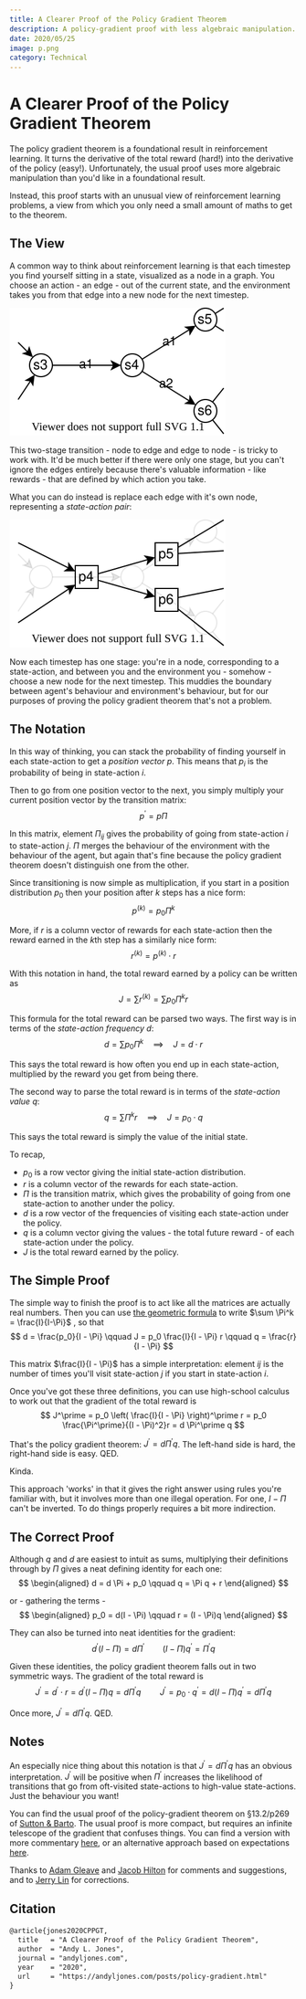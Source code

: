 ```yaml
---
title: A Clearer Proof of the Policy Gradient Theorem
description: A policy-gradient proof with less algebraic manipulation.
date: 2020/05/25
image: p.png
category: Technical
---
```

<script src="https://polyfill.io/v3/polyfill.min.js?features=es6"></script>
<script id="MathJax-script" async src="https://cdn.jsdelivr.net/npm/mathjax@3/es5/tex-mml-chtml.js"></script>
<script>window.MathJax = {
  tex: {
    inlineMath: [['$', '$'], ['\\(', '\\)']]
  }
};</script>

# A Clearer Proof of the Policy Gradient Theorem

The policy gradient theorem is a foundational result in reinforcement learning. It turns the derivative of the total reward (hard!) into the derivative of the policy (easy!). Unfortunately, the usual proof uses more algebraic manipulation than you'd like in a foundational result.

Instead, this proof starts with an unusual view of reinforcement learning problems, a view from which you only need a small amount of maths to get to the theorem.

## The View

A common way to think about reinforcement learning is that each timestep you find yourself sitting in a state, visualized as a node in a graph. You choose an action - an edge - out of the current state, and the environment takes you from that edge into a new node for the next timestep.

![state-to-action-to-state diagram](sa.svg)

This two-stage transition - node to edge and edge to node - is tricky to work with. It'd be much better if there were only one stage, but you can't ignore the edges entirely because there's valuable information - like rewards - that are defined by which action you take. 

What you can do instead is replace each edge with it's own node, representing a *state-action pair*:

![state-action to state-action diagram](p.svg)

Now each timestep has one stage: you're in a node, corresponding to a state-action, and between you and the environment you - somehow - choose a new node for the next timestep. This muddies the boundary between agent's behaviour and environment's behaviour, but for our purposes of proving the policy gradient theorem that's not a problem.

## The Notation

In this way of thinking, you can stack the probability of finding yourself in each state-action to get a *position vector* $p$. This means that $p_i$ is the probability of being in state-action $i$.

Then to go from one position vector to the next, you simply multiply your current position vector by the transition matrix:
$$
p^\prime = p \Pi
$$ 

In this matrix, element $\Pi_{ij}$ gives the probability of going from state-action $i$ to state-action $j$. $\Pi$ merges the behaviour of the environment with the behaviour of the agent, but again that's fine because the policy gradient theorem doesn't distinguish one from the other. 

Since transitioning is now simple as multiplication, if you start in a position distribution $p_0$ then your position after $k$ steps has a nice form:
$$
p^{(k)} = p_0 \Pi^k
$$

More, if $r$ is a column vector of rewards for each state-action then the reward earned in the $k$th step has a similarly nice form:
$$
r^{(k)} = p^{(k)} \cdot r
$$

With this notation in hand, the total reward earned by a policy can be written as 
$$
J = \sum r^{(k)} = \sum p_0 \Pi^k r
$$

This formula for the total reward can be parsed two ways. The first way is in terms of the *state-action frequency* $d$:
$$
d = \sum p_0 \Pi^k  \quad\implies\quad J = d \cdot r
$$

This says the total reward is how often you end up in each state-action, multiplied by the reward you get from being there.

The second way to parse the total reward is in terms of the *state-action value* $q$:
$$
q = \sum \Pi^k r \quad\implies\quad J = p_0 \cdot q
$$ 

This says the total reward is simply the value of the initial state.  

To recap, 
  * $p_0$ is a row vector giving the initial state-action distribution.
  *  $r$ is a column vector of the rewards for each state-action.
  * $\Pi$ is the transition matrix, which gives the probability of going from one state-action to another under the policy.
  * $d$ is a row vector of the frequencies of visiting each state-action under the policy.
  * $q$ is a column vector giving the values - the total future reward - of each state-action under the policy.
  * $J$ is the total reward earned by the policy.


## The Simple Proof
The simple way to finish the proof is to act like all the matrices are actually real numbers. Then you can use [the geometric formula](https://en.wikipedia.org/wiki/Geometric_series#Formula) to write $\sum \Pi^k = \frac{I}{I-\Pi}$ , so that
$$
d = \frac{p_0}{I - \Pi} \qquad J = p_0 \frac{I}{I - \Pi} r \qquad q = \frac{r}{I - \Pi}
$$

This matrix $\frac{I}{I - \Pi}$ has a simple interpretation: element $ij$ is the number of times you'll visit state-action $j$ if you start in state-action $i$.  

Once you've got these three definitions, you can use high-school calculus to work out that the gradient of the total reward is
$$
J^\prime = p_0 \left( \frac{I}{I - \Pi} \right)^\prime r = p_0 \frac{\Pi^\prime}{(I - \Pi)^2}r = d \Pi^\prime q
$$

That's the policy gradient theorem: $J^\prime = d \Pi^\prime q$. The left-hand side is hard, the right-hand side is easy. QED. 

Kinda.

This approach 'works' in that it gives the right answer using rules you're familiar with, but it involves more than one illegal operation. For one, $I - \Pi$ can't be inverted. To do things properly requires a bit more indirection.

## The Correct Proof
Although $q$ and $d$ are easiest to intuit as sums, multiplying their definitions through by $\Pi$ gives a neat defining identity for each one:
$$
\begin{aligned}
d = d \Pi + p_0 \qquad q = \Pi q + r
\end{aligned}
$$

or - gathering the terms - 
$$
\begin{aligned}
p_0 = d(I - \Pi) \qquad r = (I - \Pi)q
\end{aligned}
$$

They can also be turned into neat identities for the gradient:
$$
d^\prime (I - \Pi) = d \Pi^\prime \qquad (I - \Pi) q^\prime = \Pi^\prime q
$$

Given these identities, the policy gradient theorem falls out in two symmetric ways. The gradient of the total reward is 
$$
J^\prime = d^\prime \cdot r = d^\prime (I - \Pi) q = d \Pi^\prime q \quad\quad J^\prime = p_0 \cdot q^\prime = d (I - \Pi) q^\prime = d \Pi^\prime q
$$

Once more, $J^\prime = d \Pi^\prime q$. QED.

## Notes
An especially nice thing about this notation is that $J^\prime = d \Pi^\prime q$ has an obvious interpretation. $J^\prime$ will be positive when $\Pi^\prime$ increases the likelihood of transitions that go from oft-visited state-actions to high-value state-actions. Just the behaviour you want!  

You can find the usual proof of the policy-gradient theorem on §13.2/p269 of [Sutton & Barto](http://incompleteideas.net/book/bookdraft2017nov5.pdf). The usual proof is more compact, but requires an infinite telescope of the gradient that confuses things. You can find a version with more commentary [here](https://lilianweng.github.io/lil-log/2018/04/08/policy-gradient-algorithms.html#proof-of-policy-gradient-theorem), or an alternative approach based on expectations [here](https://spinningup.openai.com/en/latest/spinningup/rl_intro3.html#deriving-the-simplest-policy-gradient).

Thanks to [Adam Gleave](https://gleave.me/) and [Jacob Hilton](https://www.jacobh.co.uk/) for comments and suggestions, and to [Jerry Lin](https://github.com/jerry73204) for corrections.

## Citation
```
@article{jones2020CPPGT,
  title   = "A Clearer Proof of the Policy Gradient Theorem",
  author  = "Andy L. Jones",
  journal = "andyljones.com",
  year    = "2020",
  url     = "https://andyljones.com/posts/policy-gradient.html"
}
```
